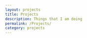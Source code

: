 ```yaml
---
layout: projects
title: Projects
description: Things that I am doing
permalink: /Projects/
category: projects
---
```

